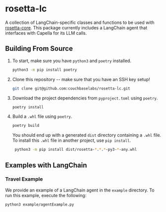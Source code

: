 # rosetta-lc

A collection of LangChain-specific classes and functions to be used with [rosetta-core](https://github.com/couchbaselabs/rosetta-core). 
This package currently includes a LangChain agent that interfaces with Capella for its LLM calls.

## Building From Source

1. To start, make sure you have `python3` and `poetry` installed.
    ```bash
    python3 -m pip install poetry
    ```
2. Clone this repository -- make sure that you have an SSH key setup!
    ```bash
    git clone git@github.com:couchbaselabs/rosetta-lc.git
    ```
3. Download the project dependencies from `pyproject.toml` using `poetry`. 
    ```bash
    poetry install
    ```
4. Build a `.whl` file using `poetry`.
   ```bash
   poetry build
   ```
   You should end up with a generated `dist` directory containing a `.whl` file.
   To install this `.whl` file in another project, use `pip install`.
   ```bash
    python3 -m pip install dist/rosetta-*.*.*-py3-*-any.whl 
   ```

## Examples with LangChain

### Travel Example
We provide an example of a LangChain agent in the `example` directory.
To run this example, execute the following:
```bash
python3 example/agentExample.py
```
